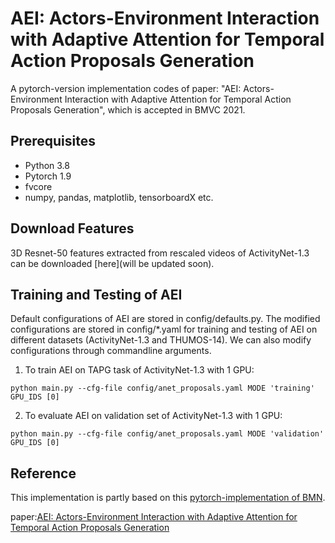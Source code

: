 # AEI: Actors-Environment Interaction with Adaptive Attention for Temporal Action Proposals Generation

A pytorch-version implementation codes of paper:
 "AEI: Actors-Environment Interaction with Adaptive Attention for Temporal Action Proposals Generation",
  which is accepted in BMVC 2021.

## Prerequisites
* Python 3.8
* Pytorch 1.9
* fvcore
* numpy, pandas, matplotlib, tensorboardX etc.


## Download Features
3D Resnet-50 features extracted from rescaled videos of ActivityNet-1.3 can be downloaded
[here](will be updated soon).

## Training and Testing  of AEI
Default configurations of AEI are stored in config/defaults.py.
The modified configurations are stored in config/*.yaml for training and testing of AEI on different datasets (ActivityNet-1.3 and THUMOS-14).
We can also modify configurations through commandline arguments.

1. To train AEI on TAPG task of ActivityNet-1.3 with 1 GPU:
```
python main.py --cfg-file config/anet_proposals.yaml MODE 'training' GPU_IDS [0]
```

2. To evaluate AEI on validation set of ActivityNet-1.3 with 1 GPU:
```
python main.py --cfg-file config/anet_proposals.yaml MODE 'validation' GPU_IDS [0]
```

## Reference

This implementation is partly based on this [pytorch-implementation of BMN](https://github.com/JJBOY/BMN-Boundary-Matching-Network.git).

paper:[AEI: Actors-Environment Interaction with Adaptive Attention for Temporal Action Proposals Generation](https://arxiv.org/abs/1907.09702)


